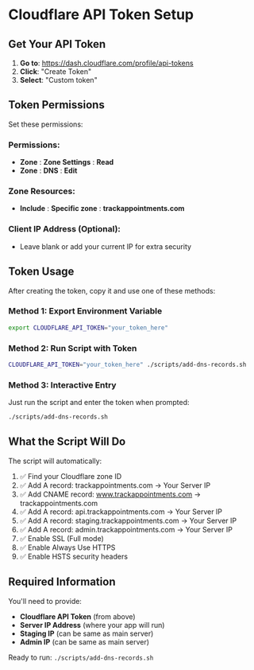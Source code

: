 # Cloudflare API Token Setup

## Get Your API Token

1. **Go to**: https://dash.cloudflare.com/profile/api-tokens
2. **Click**: "Create Token"
3. **Select**: "Custom token"

## Token Permissions

Set these permissions:

### Permissions:
- **Zone** : **Zone Settings** : **Read**
- **Zone** : **DNS** : **Edit**

### Zone Resources:
- **Include** : **Specific zone** : **trackappointments.com**

### Client IP Address (Optional):
- Leave blank or add your current IP for extra security

## Token Usage

After creating the token, copy it and use one of these methods:

### Method 1: Export Environment Variable
```bash
export CLOUDFLARE_API_TOKEN="your_token_here"
```

### Method 2: Run Script with Token
```bash
CLOUDFLARE_API_TOKEN="your_token_here" ./scripts/add-dns-records.sh
```

### Method 3: Interactive Entry
Just run the script and enter the token when prompted:
```bash
./scripts/add-dns-records.sh
```

## What the Script Will Do

The script will automatically:
1. ✅ Find your Cloudflare zone ID
2. ✅ Add A record: trackappointments.com → Your Server IP
3. ✅ Add CNAME record: www.trackappointments.com → trackappointments.com
4. ✅ Add A record: api.trackappointments.com → Your Server IP
5. ✅ Add A record: staging.trackappointments.com → Your Server IP
6. ✅ Add A record: admin.trackappointments.com → Your Server IP
7. ✅ Enable SSL (Full mode)
8. ✅ Enable Always Use HTTPS
9. ✅ Enable HSTS security headers

## Required Information

You'll need to provide:
- **Cloudflare API Token** (from above)
- **Server IP Address** (where your app will run)
- **Staging IP** (can be same as main server)
- **Admin IP** (can be same as main server)

Ready to run: `./scripts/add-dns-records.sh`